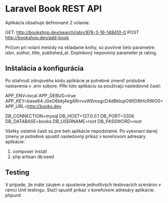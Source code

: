 # Laravel Book REST API

Aplikácia obsahuje definované 2 volania:

GET: http://bookshop.dev/search/isbn/978-3-16-148410-0
POST http://bookshop.dev/add-book

Pričom pri volaní metódy na vkladanie knihy, sú povinné tieto parametre: isbn, author, title, published_at. Doplnkový nepovinný parameter je rating.

## Inštalácia a konfigurácia

Po stiahnutí zdrojového kódu aplikácie je potrebné zmeniť príslušné nastavenia v .env súbore. PRe túto aplikáciu sa používajú nasledovné časti:

APP_ENV=local
APP_DEBUG=true
APP_KEY=base64:J0eO6bkj4egARrrvuW6mxgcD4dBkIopOWID8lHcRWO0=
APP_URL=http://books.dev

DB_CONNECTION=mysql
DB_HOST=127.0.0.1
DB_PORT=3306
DB_DATABASE=books
DB_USERNAME=root
DB_PASSWORD=root

Všetky ostatné časti sú pre beh aplikácie nepodstatné. Po vykonaní danej zmeny je potrebné spustiť nasledovný príkaz v koreňovom adresáry aplikácie:
1. composer install
2. php artisan db:seed

## Testing

V prípade, že máte záujem o spustenie jednotlivých testovacích scenárov v rámci Unit testingu. Stačí spustiť príkaz v koreňovom adresáry aplikácie: phpunit